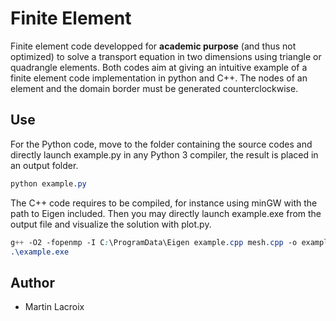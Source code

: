 # Finite Element

Finite element code developped for **academic purpose** (and thus not optimized) to solve a transport equation in two dimensions using triangle or quadrangle elements. Both codes aim at giving an intuitive example of a finite element code implementation in python and C++. The nodes of an element and the domain border must be generated counterclockwise.

## Use

For the Python code, move to the folder containing the source codes and directly launch example.py in any Python 3 compiler, the result is placed in an output folder.
```css
python example.py
```
The C++ code requires to be compiled, for instance using minGW with the path to Eigen included. Then you may directly launch example.exe from the output file and visualize the solution with plot.py.
```css
g++ -O2 -fopenmp -I C:\ProgramData\Eigen example.cpp mesh.cpp -o example.exe
.\example.exe
```

## Author

* Martin Lacroix
